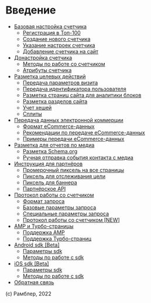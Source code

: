 # Введение

* [Базовая настройка счетчика](bazovaya-nastroika-schetchika/)
  * [Регистрация в Топ-100](bazovaya-nastroika-schetchika/registraciya-v-top-100.md)
  * [Создание нового счетчика](bazovaya-nastroika-schetchika/sozdanie-novogo-schetchika.md)
  * [Указание настроек счетчика](bazovaya-nastroika-schetchika/ukazanie-nastroek-schetchika.md)
  * [Добавление счетчика на сайт](bazovaya-nastroika-schetchika/dobavlenie-schetchika-na-sait.md)
* [Донастройка счетчика](donastroika-schetchika/)
  * [Методы по работе со счетчиком](donastroika-schetchika/metody-po-rabote-so-schetchikom.md)
  * [Атрибуты счетчика](donastroika-schetchika/atributy-schetchika.md)
* [Разметка целевых действий](razmetka-celevykh-deistvii/)
  * [Передача параметров визита](razmetka-celevykh-deistvii/peredacha-parametrov-vizita.md)
  * [Передача идентификатора пользователя](razmetka-celevykh-deistvii/peredacha-identifikatora-polzovatelya.md)
  * [Разметка страниц сайта для аналитики блоков](razmetka-stranic-saita-dlya-analitiki-blokov/)
  * [Разметка разделов сайта](razmetka-celevykh-deistvii/razmetka-razdelov-saita.md)
  * [Учет хешей](razmetka-celevykh-deistvii/uchet-kheshei.md)
  * [Сплиты](razmetka-celevykh-deistvii/splity.md)
* [Передача данных электронной коммерции](peredacha-dannykh-elektronnoi-kommercii/)
  * [Формат eCommerce-данных](peredacha-dannykh-elektronnoi-kommercii/format-ecommerce-dannykh.md)
  * [Рекомендации по передаче eCommerce-данных](peredacha-dannykh-elektronnoi-kommercii/rekomendacii-po-peredache-ecommerce-dannykh.md)
  * [Примеры передачи eCommerce-данных](peredacha-dannykh-elektronnoi-kommercii/primery-peredachi-ecommerce-dannykh.md)
* [Разметка для отчетов по медиа](razmetka-dlya-otchetov-po-media/)
  * [Разметка Schema.org](razmetka-dlya-otchetov-po-media/razmetka-schema.org.md)
  * [Ручная отправка события контакта с медиа](razmetka-dlya-otchetov-po-media/ruchnaya-otpravka-sobytiya-kontakta-s-media.md)
* [Инструкция для партнёров](instrukciya-dlya-partnerov/)
  * [Промерочный пиксель на все страницы](instrukciya-dlya-partnerov/promerochnyi-piksel-na-vse-stranicy.md)
  * [Пиксель для отслеживания цели](instrukciya-dlya-partnerov/piksel-dlya-otslezhivaniya-celi.md)
  * [Пиксель для баннера](instrukciya-dlya-partnerov/piksel-dlya-bannera.md)
  * [Партнёрское API](instrukciya-dlya-partnerov/partnerskoe-api/)
* [Протокол работы со счетчиком](protokol-raboty-so-schetchikom/)
  * [Формат запроса](protokol-raboty-so-schetchikom/format-zaprosa.md)
  * [Базовые параметры запроса](protokol-raboty-so-schetchikom/bazovye-parametry-zaprosa.md)
  * [Специальные параметры запроса](protokol-raboty-so-schetchikom/specialnye-parametry-zaprosa.md)
  * [Протокол работы со счетчиком [NEW]](protokol-raboty-so-schetchikom/protokol-raboty-so-schetchikom-new.md)
* [AMP и Турбо-страницы](amp-i-turbo-stranicy/)
  * [Поддержка AMP](amp-i-turbo-stranicy/podderzhka-amp.md)
  * [Поддержка Турбо-страниц](amp-i-turbo-stranicy/podderzhka-turbo-stranic.md)
* [Android sdk [Beta]](android-sdk-beta/)
  * [Параметры sdk](android-sdk-beta/parametry-sdk.md)
  * [Методы по работе с sdk](android-sdk-beta/metody-po-rabote-s-sdk.md)
* [iOS sdk [Beta]](ios-sdk-beta/)
  * [Параметры sdk](ios-sdk-beta/parametry-sdk.md)
  * [Методы по работе с sdk](ios-sdk-beta/metody-po-rabote-s-sdk.md)
* [Обратная связь](obratnaya-svyaz.md)

(c) Рамблер, 2022
